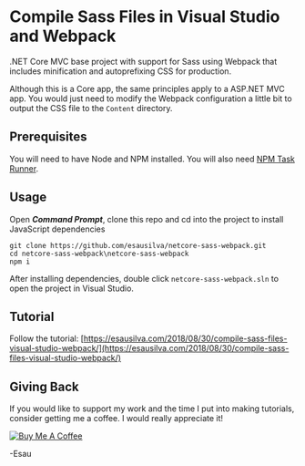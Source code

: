 # Compile Sass Files in Visual Studio and Webpack

.NET Core MVC base project with support for Sass using Webpack that includes minification and autoprefixing CSS for production.

Although this is a Core app, the same principles apply to a ASP.NET MVC app. You would just need to modify the Webpack configuration a little bit to output the CSS file to the `Content` directory.

## Prerequisites

You will need to have Node and NPM installed. You will also need [NPM Task Runner](https://marketplace.visualstudio.com/items?itemName=MadsKristensen.NPMTaskRunner).

## Usage

Open **_Command Prompt_**, clone this repo and cd into the project to install JavaScript dependencies

```
git clone https://github.com/esausilva/netcore-sass-webpack.git
cd netcore-sass-webpack\netcore-sass-webpack
npm i
```

After installing dependencies, double click `netcore-sass-webpack.sln` to open the project in Visual Studio.

## Tutorial

Follow the tutorial: [https://esausilva.com/2018/08/30/compile-sass-files-visual-studio-webpack/](https://esausilva.com/2018/08/30/compile-sass-files-visual-studio-webpack/)

## Giving Back

If you would like to support my work and the time I put into making tutorials, consider getting me a coffee. I would really appreciate it!

[![Buy Me A Coffee](https://www.buymeacoffee.com/assets/img/custom_images/black_img.png)](https://www.buymeacoffee.com/esausilva)

-Esau

